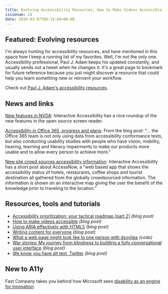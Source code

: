 ```yaml
---
title: Evolving Accessibility Resources, How to Make Videos Accessible, Microsoft's New Design Approach and More
issuenum: 14
date: 2016-03-07T00:14:04+00:00
---
```


## Featured: Evolving resources

I'm always hunting for accessibility resources, and have mentioned in this space how I keep a running list of my favorites. Well, I'm not the only one. Accessibility professional, Paul J. Adam keeps his updated constantly, and usually sends out a tweet when he changes it. It's a great page to bookmark for future reference because you just might discover a resource that could help you learn something new or reinvent your workflow.

Check out [Paul J. Adam's accessibility resources](http://pauljadam.com/#/resources).

## News and links

[New features in NVDA](http://www.interactiveaccessibility.com/news/new-features-nvda-20161): Interactive Accessibility has a nice roundup of the new features in the open source screen reader.

[Accessibility in Office 365, progress and plans](https://blogs.office.com/2016/02/22/accessibility-in-office-365-progress-in-2015-and-plans-for-2016/): From the blog post: "... the Office 365 team is not only using data from accessibility conformance tests, but also conducting usability studies with people who have vision, mobility, hearing, learning and literacy impairments to make our products more usable and to allow every person to achieve more."

[New site crowd sources accessibility information](http://www.interactiveaccessibility.com/news/crowd-sourcing-accessibility): Interactive Accessibility has a short post about AccessNow, a "web based app that shows the accessibility status of hotels, restaurants, coffee shops and tourist destination all gathered from the globally crowdsourced information. The information is shown on an interactive map giving the user the benefit of the knowledge prior to traveling to the location."

## Resources, tools and tutorials

* [Accessibility prioritization: your tactical roadmap \[part 2\]](http://www.deque.com/blog/accessibility-prioritization-tactical-roadmap-part-ii/) _(blog post)_
* [How to make videos accessible](http://www.practicalecommerce.com/articles/97439-How-to-Make-Videos-Accessible-for-Blind-Disabled-Users) _(blog post)_
* [Using ARIA effectively with HTML5](http://www.sitepoint.com/how-to-use-aria-effectively-with-html5/) _(blog post)_
* [Writing content for everyone](https://gds.blog.gov.uk/2016/02/23/writing-content-for-everyone/) _(blog post)_
* [What a web page might look like to one person with dsxyliea](http://geon.github.io/programming/2016/03/03/dsxyliea) _(code)_
* [War stories: My journey from blindness to building a fully conversational user interface](https://backchannel.com/war-stories-my-journey-from-blindness-to-building-a-fully-conversational-user-interface-5ffb74a74c6d) _(blog post)_
* [We know you have alt text, Twitter](http://adrianroselli.com/2016/03/we-know-you-have-alt-text-twitter.html) _(blog post)_

## New to A11y

Fast Company takes you behind how Microsoft sees [disability as an engine for innovation](http://www.fastcodesign.com/3054927/the-big-idea/microsofts-inspiring-bet-on-a-radical-new-type-of-design-thinking).